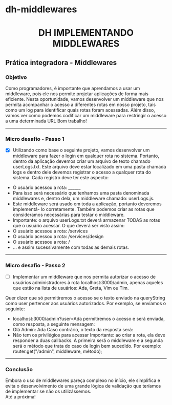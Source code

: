 # dh-middlewares

<h1 align="center">DH IMPLEMENTANDO MIDDLEWARES </h1>

## Prática integradora - Middlewares
### Objetivo 
<div>
Como programadores, é importante que aprendamos a usar um middleware, pois ele nos
permite projetar aplicações de forma mais eficiente. Nesta oportunidade, vamos
desenvolver um middleware que nos permita acompanhar o acesso a diferentes rotas em
nosso projeto, tais como um log para identificar quais rotas foram acessadas. Além disso,
vamos ver como podemos codificar um middleware para restringir o acesso a uma
determinada URL
Bom trabalho!
</div>

<hr>

### Micro desafio - Passo 1 

- [X] Utilizando como base o seguinte projeto, vamos desenvolver um middleware para fazer o
login em qualquer rota no sistema. Portanto, dentro da aplicação devemos criar um
arquivo de texto chamado userLogs.txt. Este arquivo deve estar localizado em uma
pasta chamada logs e dentro dele devemos registrar o acesso a qualquer rota do
sistema. Cada registro deve ter este aspecto:
- O usuário acessou a rota: ______
- Para isso será necessário que tenhamos uma pasta denominada middlewares e, dentro
dela, um middleware chamado: userLogs.js.
- Este middleware será usado em toda a aplicação, portanto deveremos implementá- lo
corretamente. Também podemos criar as rotas que consideramos necessárias para testar
o middleware.
- Importante: o arquivo userLogs.txt deverá armazenar TODAS as rotas que o usuário
acessar. O que deverá ser visto assim:
- O usuário acessou a rota: /services
- O usuário acessou a rota: /services/design
- O usuário acessou a rota: /
- … e assim sucessivamente com todas as demais rotas.


<hr>

### Micro desafio - Passo 2 



- [ ] Implementar um middleware que nos permita autorizar o acesso de usuários
administradores à rota localhost:3000/admin, apenas aqueles que estão na lista de
usuários: Ada, Greta, Vim ou Tim.

Quer dizer que só permitiremos o acesso se o texto enviado na queryString como user
pertencer aos usuários autorizados. Por exemplo, se enviamos o seguinte:
- localhost:3000/admin?user=Ada
permitiremos o acesso e será enviada, como resposta, a seguinte mensagem:
- Olá Admin: Ada
Caso contrário, o texto da resposta será:
- Não tem os privilégios para acessar
Importante: ao criar a rota, ela deve responder a duas callbacks. A primeira será o
middleware e a segunda será o método que trata do caso de login bem sucedido. Por
exemplo:
router.get("/admin", middleware, método);


<hr>



### Conclusão 

<div>
Embora o uso de middlewares pareça complexo no início, ele simplifica e evita o
desenvolvimento de uma grande lógica de validação que teríamos de implementar se
não os utilizássemos.

</div>
Até a próxima!
 
